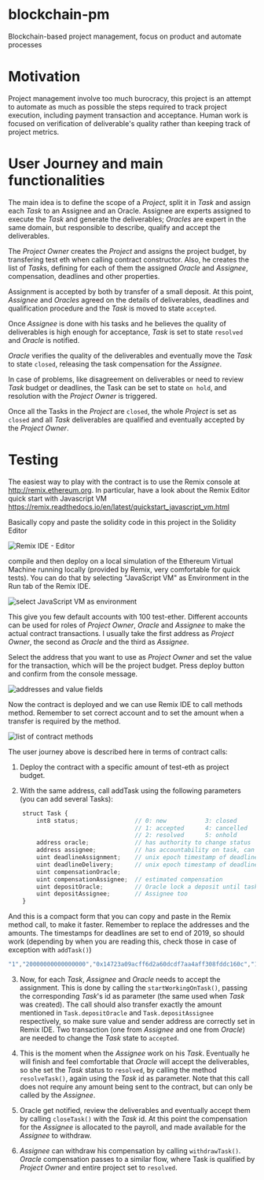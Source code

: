 # blockchain-pm
Blockchain-based project management, focus on product and automate processes

# Motivation
Project management involve too much burocracy, this project is an attempt to automate as much as possible the steps required to track project execution, including payment transaction and acceptance. Human work is focused on verification of deliverable's quality rather than keeping track of project metrics.

# User Journey and main functionalities
The main idea is to define the scope of a *Project*, split it in *Task* and assign each *Task* to an Assignee and an Oracle. Assignee are experts assigned to execute the *Task* and generate the deliverables; *Oracles* are expert in the same domain, but responsible to describe, qualify and accept the deliverables. 

The *Project Owner* creates the *Project* and assigns the project budget, by transfering test eth when calling contract constructor. Also, he creates the list of *Task*s, defining for each of them the assigned *Oracle* and *Assignee*, compensation, deadlines and other properties. 

Assignment is accepted by both by transfer of a small deposit. At this point, *Assignee* and *Oracles* agreed on the details of deliverables, deadlines and qualification procedure and the *Task* is moved to state `accepted`. 

Once *Assignee* is done with his tasks and he believes the quality of deliverables is high enough for acceptance, *Task* is set to state `resolved` and *Oracle* is notified. 

*Oracle* verifies the quality of the deliverables and eventually move the *Task* to state `closed`, releasing the task compensation for the *Assignee*. 

In case of problems, like disagreement on deliverables or need to review *Task* budget or deadlines, the Task can be set to state `on hold`, and resolution with the *Project Owner* is triggered. 

Once all the Tasks in the *Project* are `closed`, the whole *Project* is set as `closed` and all *Task* deliverables are qualified and eventually accepted by the *Project Owner*. 

# Testing
The easiest way to play with the contract is to use the Remix console at http://remix.ethereum.org. In particular, have a look about the Remix Editor quick start with Javascript VM https://remix.readthedocs.io/en/latest/quickstart_javascript_vm.html

Basically copy and paste the solidity code in this project in the Solidity Editor

![Remix IDE - Editor][remix]

compile and then deploy on a local simulation of the Ethereum Virtual Machine running locally (provided by Remix, very comfortable for quick tests). You can do that by selecting "JavaScript VM" as Environment in the Run tab of the Remix IDE.

![select JavaScript VM as environment][jsvm]

This give you few default accounts with 100 test-ether. Different accounts can be used for roles of *Project Owner*, *Oracle* and *Assignee* to make the actual contract transactions. I usually take the first address as *Project Owner*, the second as *Oracle* and the third as *Assignee*.

Select the address that you want to use as *Project Owner* and set the value for the transaction, which will be the project budget. Press deploy button and confirm from the console message.

![addresses and value fields][addresses]

Now the contract is deployed and we can use Remix IDE to call methods method. Remember to set correct account and to set the amount when a transfer is required by the method.

![list of contract methods][methods]

The user journey above is described here in terms of contract calls:

1. Deploy the contract with a specific amount of test-eth as project budget. 

2. With the same address, call addTask using the following parameters (you can add several Tasks):

```javascript
    struct Task {
        int8 status;                // 0: new           3: closed
                                    // 1: accepted      4: cancelled
                                    // 2: resolved      5: onhold
        address oracle;             // has authority to change status
        address assignee;           // has accountability on task, can start Tasks
        uint deadlineAssignment;    // unix epoch timestamp of deadline
        uint deadlineDelivery;      // unix epoch timestamp of deadline
        uint compensationOracle;
        uint compensationAssignee;  // estimated compensation
        uint depositOracle;         // Oracle lock a deposit until task is completed
        uint depositAssignee;       // Assignee too
    }
```

And this is a compact form that you can copy and paste in the Remix method call, to make it faster. Remember to replace the addresses and the amounts. The timestamps for deadlines are set to end of 2019, so should work (depending by when you are reading this, check those in case of exception with `addTask()`)

```javascript
"1","20000000000000000","0x14723a09acff6d2a60dcdf7aa4aff308fddc160c","1574082855","1571404455","0x4b0897b0513fdc7c541b6d9d7e929c4e5364d2db","10000000000000000","20000000000000000","20000000000000000"
```

3. Now, for each *Task*, *Assignee* and *Oracle* needs to accept the assignment. This is done by calling the `startWorkingOnTask()`, passing the corresponding *Task*'s id as parameter (the same used when *Task* was created). 
The call should also transfer exactly the amount mentioned in `Task.depositOracle` and `Task.depositAssignee` respectively, so make sure value and sender address are correctly set in Remix IDE. Two transaction (one from *Assignee* and one from *Oracle*) are needed to change the *Task* state to `accepted`.

4. This is the moment when the *Assignee* work on his *Task*. Eventually he will finish and feel comfortable that *Oracle* will accept the deliverables, so she set the *Task* status to `resolved`, by calling the method `resolveTask()`, again using the *Task* id as parameter. Note that this call does not require any amount being sent to the contract, but can only be called by the *Assignee*. 

5. Oracle get notified, review the deliverables and eventually accept them by calling `closeTask()` with the *Task* id. At this point the compensation for the *Assignee* is allocated to the payroll, and made available for the *Assignee* to withdraw. 

6. *Assignee* can withdraw his compensation by calling `withdrawTask()`. *Oracle* compensation passes to a similar flow, where Task is qualified by *Project Owner* and entire project set to `resolved`. 









[remix]: http://www.marcozunino.it/blockchain-pm-images/1RemixEditor.png "Remix Editor"
[jsvm]: http://www.marcozunino.it/blockchain-pm-images/2SelectJSVM.png "select JavaScript VM as environment"
[addresses]: http://www.marcozunino.it/blockchain-pm-images/3Addresses.png "select the correct address before calling methods"
[methods]: http://www.marcozunino.it/blockchain-pm-images/4ContractMethods.png "list of contract methods"













